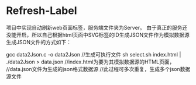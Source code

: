 # Refresh-Label

  项目中实现自动刷新web页面标签，服务端文件夹为Server。
  由于真正的服务还没能开启，所以自己根据html页面中SVG标签的ID生成JSON文件作为模拟数据源
  生成JSON文件的方式如下：
  
  gcc data2Json.c -o data2Json          //生成可执行文件
  sh select.sh index.html | ./data2Json > data.json         //index.html为要为其模拟数据源的HTML页面，
                                                            //data.json文件为生成的json格式数据源
                                                            //此过程可多次重复，生成多个json数据源文件
